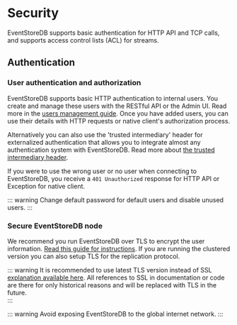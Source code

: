 # Security

EventStoreDB supports basic authentication for HTTP API and TCP calls, and supports access control lists (ACL) for streams.

## Authentication

### User authentication and authorization

EventStoreDB supports basic HTTP authentication to internal users. You create and manage these users with the RESTful API or the Admin UI. Read more in the [users management guide](/server/generated/v20.10/docs/http-api/api/README.md#create-a-user). Once you have added users, you can use their details with HTTP requests or native client's authorization process.

Alternatively you can also use the 'trusted intermediary' header for externalized authentication that allows you to integrate almost any authentication system with EventStoreDB. Read more about [the trusted intermediary header](/server/generated/v20.10/docs/security/trusted-intermediary.md).

If you were to use the wrong user or no user when connecting to EventStoreDB, you receive a `401 Unauthorized` response for HTTP API or Exception for native client.

::: warning
Change default password for default users and disable unused users. 
:::

### Secure EventStoreDB node

We recommend you run EventStoreDB over TLS to encrypt the user information. [Read this guide for instructions](/server/generated/v20.10/docs/security/ssl-linux.md). If you are running the clustered version you can also setup TLS for the replication protocol.

::: warning
It is recommended to use latest TLS version instead of SSL [explanation available here](https://en.wikipedia.org/wiki/Transport_Layer_Security#SSL_1.0,_2.0,_and_3.0). All references to SSL in documentation or code are there for only historical reasons and will be replaced with TLS in the future.  
:::

::: warning
Avoid exposing EventStoreDB to the global internet network. 
:::


